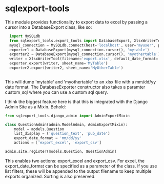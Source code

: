 # sqlexport-tools
This module provides functionality to export data to excel by passing a cursor into a DatabaseExport class, like so:

```python
  import MySQLdb
  from sqlexport_tools.export_tools import DatabaseExport, XlsxWriterTool
  mysql_connection = MySQLdb.connect(host='localhost', user='myuser', passwd='mypass', db='mydb', use_unicode=True)
  exporter1 = DatabaseExport(mysql_connection.cursor(), 'mytable')
  exporter2 = DatabaseExport(mysql_connection.cursor(), 'myothertable')
  writer = XlsxWriterTool(filename='export.xlsx', default_date_format='mm/dd/yy')
  exporter.export(writer, sheet_name='MyTable')
  exporter2.export(writer2, sheet_name='MyOtherTable')
    
```
This will dump 'mytable' and 'myothertable' to an xlsx file with a mm/dd/yy date format.  The DatabaseExporter constructor also takes a paramter custom_sql where you can use a custom sql query.

I think the biggest feature here is that this is integrated with the Django Admin Site as a Mixin.  Behold:

```python
from sqlexport_tools.django_admin import AdminExportMixin

class QuestionAdmin(admin.ModelAdmin, AdminExportMixin):
    model = models.Question
    list_display = ('question_text', 'pub_date')
    export_date_format = 'mm/dd/yy'
    actions = ['export_excel', 'export_csv']

admin.site.register(models.Question, QuestionAdmin)

```

This enables two actions: export_excel and export_csv.  For excel, the export_date_format can be specified as a parameter of the class.  If you use list filters, these will be appended to the output filename to keep multiple exports organized.  Sorting is also preserved.
